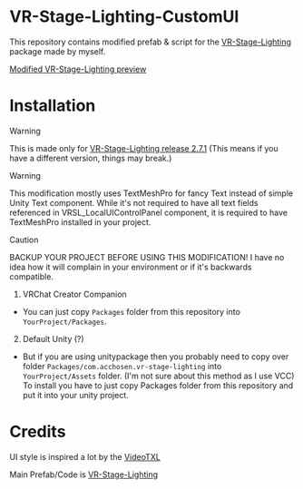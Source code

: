 # VR-Stage-Lighting-CustomUI

This repository contains modified prefab & script for the [VR-Stage-Lighting](https://github.com/AcChosen/VR-Stage-Lighting) package made by myself.

[Modified VR-Stage-Lighting preview](/assets/images/Screenshot_2025-03-04_175821.png)

# Installation
> [!WARNING]
> This is made only for [VR-Stage-Lighting release 2.7.1](https://github.com/AcChosen/VR-Stage-Lighting/releases/tag/v2.7.1) (This means if you have a different version, things may break.)

> [!WARNING]
> This modification mostly uses TextMeshPro for fancy Text instead of simple Unity Text component. While it's not required to have all text fields referenced in VRSL_LocalUIControlPanel component, it is required to have TextMeshPro installed in your project.

> [!CAUTION]
> BACKUP YOUR PROJECT BEFORE USING THIS MODIFICATION! I have no idea how it will complain in your environment or if it's backwards compatible.

1. VRChat Creator Companion
 - You can just copy `Packages` folder from this repository into `YourProject/Packages`.
2. Default Unity (?)
 - But if you are using unitypackage then you probably need to copy over folder `Packages/com.acchosen.vr-stage-lighting` into `YourProject/Assets` folder. (I'm not sure about this method as I use VCC)
To install you have to just copy Packages folder from this repository and put it into your unity project.


# Credits
UI style is inspired a lot by the [VideoTXL](https://github.com/vrctxl/VideoTXL)

Main Prefab/Code is [VR-Stage-Lighting](https://github.com/AcChosen/VR-Stage-Lighting)